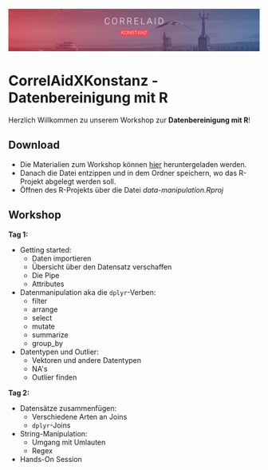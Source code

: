 ![CorrelAid X Konstanz Header](https://github.com/ZoeWolter/CorrelAidXKonstanz-DataManipulation/blob/main/header.png?raw=true)

# CorrelAidXKonstanz - Datenbereinigung mit R

Herzlich Willkommen zu unserem Workshop zur **Datenbereinigung mit R**!

## Download
- Die Materialien zum Workshop können [hier](https://github.com/ZoeWolter/CorrelAidXKonstanz-DataManipulation/archive/main.zip) heruntergeladen werden.
- Danach die Datei entzippen und in dem Ordner speichern, wo das R-Projekt abgelegt werden soll.
- Öffnen des R-Projekts über die Datei *data-manipulation.Rproj*

## Workshop

**Tag 1:**
- Getting started: 
  - Daten importieren
  - Übersicht über den Datensatz verschaffen 
  - Die Pipe
  - Attributes
- Datenmanipulation aka die `dplyr`-Verben:
  - filter
  - arrange
  - select
  - mutate
  - summarize
  - group_by
- Datentypen und Outlier: 
  - Vektoren und andere Datentypen
  - NA's
  - Outlier finden 

**Tag 2:**
- Datensätze zusammenfügen:
  - Verschiedene Arten an Joins
  - `dplyr`-Joins
- String-Manipulation:
  - Umgang mit Umlauten
  - Regex
- Hands-On Session
